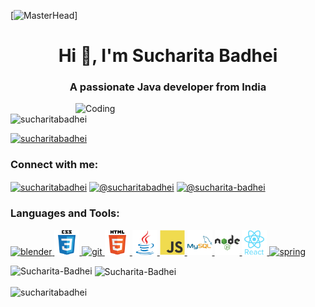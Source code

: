 [![MasterHead](https://media.licdn.com/dms/image/D5622AQHDlxDxZiam1g/feedshare-shrink_800/0/1697057502299?e=2147483647&v=beta&t=fWO4V4X3Uxtkp3z2quX_syw9B9LogtrRU1ywZu9H3z0)]
<h1 align="center">Hi 👋, I'm Sucharita Badhei</h1>
<h3 align="center">A passionate Java developer from India</h3>
<img align="right" alt="Coding" width="400" src="https://user-images.githubusercontent.com/102985224/211582827-8fd748d6-9181-4c5f-a620-76168b861a4d.gif">

<p align="left"> <img src="https://komarev.com/ghpvc/?username=sucharitabadhei&label=Profile%20views&color=0e75b6&style=flat" alt="sucharitabadhei" /> </p>

<p align="left"> <a href="https://twitter.com/sucharitabadhei" target="blank"><img src="https://img.shields.io/twitter/follow/sucharitabadhei?logo=twitter&style=for-the-badge" alt="sucharitabadhei" /></a> </p>

<h3 align="left">Connect with me:</h3>
<p align="left">
<a href="https://twitter.com/sucharitabadhei" target="blank"><img align="center" src="https://raw.githubusercontent.com/rahuldkjain/github-profile-readme-generator/master/src/images/icons/Social/twitter.svg" alt="sucharitabadhei" height="30" width="40" /></a>
<a href="https://linkedin.com/in/@sucharitabadhei" target="blank"><img align="center" src="https://raw.githubusercontent.com/rahuldkjain/github-profile-readme-generator/master/src/images/icons/Social/linked-in-alt.svg" alt="@sucharitabadhei" height="30" width="40" /></a>
<a href="https://instagram.com/@sucharita-badhei" target="blank"><img align="center" src="https://raw.githubusercontent.com/rahuldkjain/github-profile-readme-generator/master/src/images/icons/Social/instagram.svg" alt="@sucharita-badhei" height="30" width="40" /></a>
</p>

<h3 align="left">Languages and Tools:</h3>
<p align="left"> <a href="https://www.blender.org/" target="_blank" rel="noreferrer"> <img src="https://download.blender.org/branding/community/blender_community_badge_white.svg" alt="blender" width="40" height="40"/> </a> <a href="https://www.w3schools.com/css/" target="_blank" rel="noreferrer"> <img src="https://raw.githubusercontent.com/devicons/devicon/master/icons/css3/css3-original-wordmark.svg" alt="css3" width="40" height="40"/> </a> <a href="https://git-scm.com/" target="_blank" rel="noreferrer"> <img src="https://www.vectorlogo.zone/logos/git-scm/git-scm-icon.svg" alt="git" width="40" height="40"/> </a> <a href="https://www.w3.org/html/" target="_blank" rel="noreferrer"> <img src="https://raw.githubusercontent.com/devicons/devicon/master/icons/html5/html5-original-wordmark.svg" alt="html5" width="40" height="40"/> </a> <a href="https://www.java.com" target="_blank" rel="noreferrer"> <img src="https://raw.githubusercontent.com/devicons/devicon/master/icons/java/java-original.svg" alt="java" width="40" height="40"/> </a> <a href="https://developer.mozilla.org/en-US/docs/Web/JavaScript" target="_blank" rel="noreferrer"> <img src="https://raw.githubusercontent.com/devicons/devicon/master/icons/javascript/javascript-original.svg" alt="javascript" width="40" height="40"/> </a> <a href="https://www.mysql.com/" target="_blank" rel="noreferrer"> <img src="https://raw.githubusercontent.com/devicons/devicon/master/icons/mysql/mysql-original-wordmark.svg" alt="mysql" width="40" height="40"/> </a> <a href="https://nodejs.org" target="_blank" rel="noreferrer"> <img src="https://raw.githubusercontent.com/devicons/devicon/master/icons/nodejs/nodejs-original-wordmark.svg" alt="nodejs" width="40" height="40"/> </a> <a href="https://reactjs.org/" target="_blank" rel="noreferrer"> <img src="https://raw.githubusercontent.com/devicons/devicon/master/icons/react/react-original-wordmark.svg" alt="react" width="40" height="40"/> </a> <a href="https://spring.io/" target="_blank" rel="noreferrer"> <img src="https://www.vectorlogo.zone/logos/springio/springio-icon.svg" alt="spring" width="40" height="40"/> </a> </p>

<p><img align="left" src="https://github-readme-stats.vercel.app/api/top-langs?username=Sucharita-Badhei&show_icons=true&locale=en&layout=compact" alt="Sucharita-Badhei" /></p>

<p>&nbsp;<img align="center" src="https://github-readme-stats.vercel.app/api?username=Sucharita-Badhei&show_icons=true&locale=en" alt="Sucharita-Badhei" /></p>

<p><img align="center" src="https://github-readme-streak-stats.herokuapp.com/?user=Sucharita-Badhei&" alt="sucharitabadhei" /></p>
